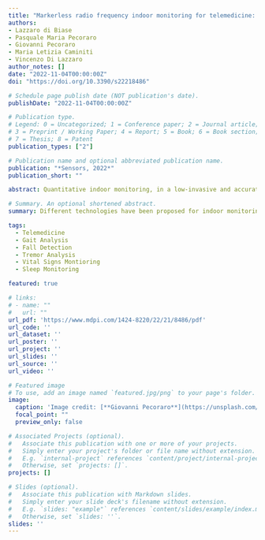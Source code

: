 ```yaml
---
title: "Markerless radio frequency indoor monitoring for telemedicine: gait analysis, indoor positioning, fall detection, tremor analysis, vital signs and sleep monitoring"
authors:
- Lazzaro di Biase 
- Pasquale Maria Pecoraro 
- Giovanni Pecoraro 
- Maria Letizia Caminiti 
- Vincenzo Di Lazzaro
author_notes: []
date: "2022-11-04T00:00:00Z"
doi: "https://doi.org/10.3390/s22218486"

# Schedule page publish date (NOT publication's date).
publishDate: "2022-11-04T00:00:00Z"

# Publication type.
# Legend: 0 = Uncategorized; 1 = Conference paper; 2 = Journal article;
# 3 = Preprint / Working Paper; 4 = Report; 5 = Book; 6 = Book section;
# 7 = Thesis; 8 = Patent
publication_types: ["2"]

# Publication name and optional abbreviated publication name.
publication: "*Sensors, 2022*"
publication_short: ""

abstract: Quantitative indoor monitoring, in a low-invasive and accurate way, is still an unmet need in clinical practice. Indoor environments are more challenging than outdoor environments, and are where patients experience difficulty in performing activities of daily living (ADLs). In line with the recent trends of telemedicine, there is an ongoing positive impulse in moving medical assistance and management from hospitals to home settings. Different technologies have been proposed for indoor monitoring over the past decades, with different degrees of invasiveness, complexity, and capabilities in full-body monitoring. The major classes of devices proposed are inertial-based sensors (IMU), vision-based devices, and geomagnetic and radiofrequency (RF) based sensors. In recent years, among all available technologies, there has been an increasing interest in using RF-based technology because it can provide a more accurate and reliable method of tracking patients' movements compared to other methods, such as camera-based systems or wearable sensors. Indeed, RF technology compared to the other two techniques has higher compliance, low energy consumption, does not need to be worn, is less susceptible to noise, is not affected by lighting or other physical obstacles, has a high temporal resolution without a limited angle of view, and fewer privacy issues. The aim of the present narrative review was to describe the potential applications of RF-based indoor monitoring techniques and highlight their differences compared to other monitoring technologies.

# Summary. An optional shortened abstract.
summary: Different technologies have been proposed for indoor monitoring over the past decades, with different degrees of invasiveness, complexity, and capabilities in full-body monitoring. In recent years, among all available technologies, there has been an increasing interest in using RF-based technology because it can provide a more accurate and reliable method of tracking patients' movements compared to other methods, such as camera-based systems or wearable sensors.

tags:
  - Telemedicine
  - Gait Analysis
  - Fall Detection
  - Tremor Analysis
  - Vital Signs Montioring
  - Sleep Monitoring

featured: true

# links:
# - name: ""
#   url: ""
url_pdf: 'https://www.mdpi.com/1424-8220/22/21/8486/pdf'
url_code: ''
url_dataset: ''
url_poster: ''
url_project: ''
url_slides: ''
url_source: ''
url_video: ''

# Featured image
# To use, add an image named `featured.jpg/png` to your page's folder. 
image:
  caption: 'Image credit: [**Giovanni Pecoraro**](https://unsplash.com/photos/jdD8gXaTZsc)'
  focal_point: ""
  preview_only: false

# Associated Projects (optional).
#   Associate this publication with one or more of your projects.
#   Simply enter your project's folder or file name without extension.
#   E.g. `internal-project` references `content/project/internal-project/index.md`.
#   Otherwise, set `projects: []`.
projects: []

# Slides (optional).
#   Associate this publication with Markdown slides.
#   Simply enter your slide deck's filename without extension.
#   E.g. `slides: "example"` references `content/slides/example/index.md`.
#   Otherwise, set `slides: ''`.
slides: ''
---
```


<!-- 
{{% callout note %}}
Click the *Cite* button above to demo the feature to enable visitors to import publication metadata into their reference management software.
{{% /callout %}}

{{% callout note %}}
Create your slides in Markdown - click the *Slides* button to check out the example.
{{% /callout %}}

Supplementary notes can be added here, including [code, math, and images](https://wowchemy.com/docs/writing-markdown-latex/). 
-->